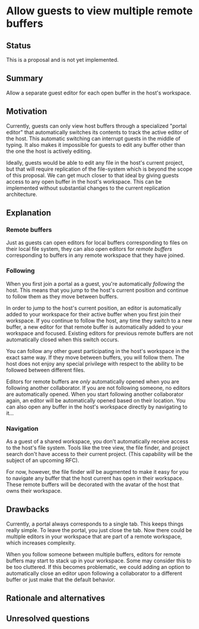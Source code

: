 # Allow guests to view multiple remote buffers

## Status

This is a proposal and is not yet implemented.

## Summary

Allow a separate guest editor for each open buffer in the host's workspace.

## Motivation

Currently, guests can only view host buffers through a specialized "portal editor" that automatically switches its contents to track the active editor of the host. This automatic switching can interrupt guests in the middle of typing. It also makes it impossible for guests to edit any buffer other than the one the host is actively editing.

Ideally, guests would be able to edit any file in the host's current project, but that will require replication of the file-system which is beyond the scope of this proposal. We can get much closer to that ideal by giving guests access to any open buffer in the host's workspace. This can be implemented without substantial changes to the current replication architecture.

## Explanation

### Remote buffers

Just as guests can open editors for local buffers corresponding to files on their local file system, they can also open editors for *remote buffers* corresponding to buffers in any remote workspace that they have joined.

### Following

When you first join a portal as a guest, you're automatically *following* the host. This means that you jump to the host's current position and continue to follow them as they move between buffers.

In order to jump to the host's current position, an editor is automatically added to your workspace for their active buffer when you first join their workspace. If you continue to follow the host, any time they switch to a new buffer, a new editor for that remote buffer is automatically added to your workspace and focused. Existing editors for previous remote buffers are not automatically closed when this switch occurs.

You can follow any other guest participating in the host's workspace in the exact same way. If they move between buffers, you will follow them. The host does not enjoy any special privilege with respect to the ability to be followed between different files.

Editors for remote buffers are *only* automatically opened when you are following another collaborator. If you are not following someone, no editors are automatically opened. When you start following another collaborator again, an editor will be automatically opened based on their location. You can also open any buffer in the host's workspace directly by navigating to it...

### Navigation

As a guest of a shared workspace, you don't automatically receive access to the host's file system. Tools like the tree view, the file finder, and project search don't have access to their current project. (This capability will be the subject of an upcoming RFC).

For now, however, the file finder *will* be augmented to make it easy for you to navigate any buffer that the host current has open in their workspace. These remote buffers will be decorated with the avatar of the host that owns their workspace.

## Drawbacks

Currently, a portal always corresponds to a single tab. This keeps things really simple. To leave the portal, you just close the tab. Now there could be multiple editors in your workspace that are part of a remote workspace, which increases complexity.

When you follow someone between multiple buffers, editors for remote buffers may start to stack up in your workspace. Some may consider this to be too cluttered. If this becomes problematic, we could adding an option to automatically close an editor upon following a collaborator to a different buffer or just make that the default behavior.

## Rationale and alternatives

## Unresolved questions
